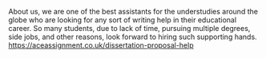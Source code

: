 
About us, we are one of the best assistants for the understudies around the globe who are looking for any sort of writing help in their educational career. So many students, due to lack of time, pursuing multiple degrees, side jobs, and other reasons, look forward to hiring such supporting hands.
https://aceassignment.co.uk/dissertation-proposal-help
